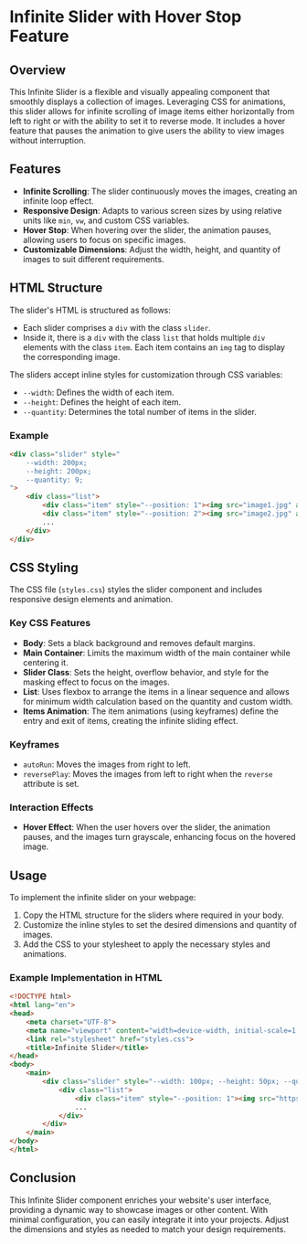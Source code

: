 # Infinite Slider with Hover Stop Feature

## Overview

This Infinite Slider is a flexible and visually appealing component that smoothly displays a collection of images. Leveraging CSS for animations, this slider allows for infinite scrolling of image items either horizontally from left to right or with the ability to set it to reverse mode. It includes a hover feature that pauses the animation to give users the ability to view images without interruption.

## Features

- **Infinite Scrolling**: The slider continuously moves the images, creating an infinite loop effect.
- **Responsive Design**: Adapts to various screen sizes by using relative units like `min`, `vw`, and custom CSS variables.
- **Hover Stop**: When hovering over the slider, the animation pauses, allowing users to focus on specific images.
- **Customizable Dimensions**: Adjust the width, height, and quantity of images to suit different requirements.

## HTML Structure

The slider's HTML is structured as follows:

- Each slider comprises a `div` with the class `slider`.
- Inside it, there is a `div` with the class `list` that holds multiple `div` elements with the class `item`. Each item contains an `img` tag to display the corresponding image.
  
The sliders accept inline styles for customization through CSS variables:

- `--width`: Defines the width of each item.
- `--height`: Defines the height of each item.
- `--quantity`: Determines the total number of items in the slider.

### Example

```html
<div class="slider" style="
    --width: 200px;
    --height: 200px;
    --quantity: 9;
">
    <div class="list">
        <div class="item" style="--position: 1"><img src="image1.jpg" alt=""></div>
        <div class="item" style="--position: 2"><img src="image2.jpg" alt=""></div>
        ...
    </div>
</div>
```

## CSS Styling

The CSS file (`styles.css`) styles the slider component and includes responsive design elements and animation.

### Key CSS Features

- **Body**: Sets a black background and removes default margins.
- **Main Container**: Limits the maximum width of the main container while centering it.
- **Slider Class**: Sets the height, overflow behavior, and style for the masking effect to focus on the images.
- **List**: Uses flexbox to arrange the items in a linear sequence and allows for minimum width calculation based on the quantity and custom width.
- **Items Animation**: The item animations (using keyframes) define the entry and exit of items, creating the infinite sliding effect.

### Keyframes

- `autoRun`: Moves the images from right to left.
- `reversePlay`: Moves the images from left to right when the `reverse` attribute is set.

### Interaction Effects

- **Hover Effect**: When the user hovers over the slider, the animation pauses, and the images turn grayscale, enhancing focus on the hovered image.

## Usage

To implement the infinite slider on your webpage:

1. Copy the HTML structure for the sliders where required in your body.
2. Customize the inline styles to set the desired dimensions and quantity of images.
3. Add the CSS to your stylesheet to apply the necessary styles and animations.

### Example Implementation in HTML

```html
<!DOCTYPE html>
<html lang="en">
<head>
    <meta charset="UTF-8">
    <meta name="viewport" content="width=device-width, initial-scale=1.0">
    <link rel="stylesheet" href="styles.css">
    <title>Infinite Slider</title>
</head>
<body>
    <main>
        <div class="slider" style="--width: 100px; --height: 50px; --quantity: 10;">
            <div class="list">
                <div class="item" style="--position: 1"><img src="https://link-to-your-image.jpg" alt=""></div>
                ...
            </div>
        </div>
    </main>
</body>
</html>
```

## Conclusion

This Infinite Slider component enriches your website's user interface, providing a dynamic way to showcase images or other content. With minimal configuration, you can easily integrate it into your projects. Adjust the dimensions and styles as needed to match your design requirements.
